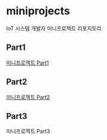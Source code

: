 # miniprojects
IoT 시스템 개발자 미니프로젝트 리포지토리

## Part1
[미니프로젝트 Part1](https://github.com/TaeYoonSS/miniprojects/tree/main/part1)

## Part2
[미니프로젝트 Part2](https://github.com/TaeYoonSS/miniprojects/tree/main/part2)


## Part3
미니프로젝트 Part3
